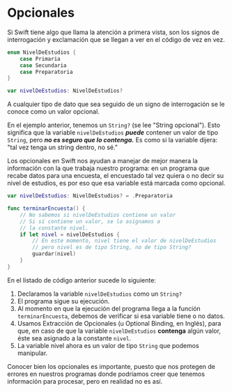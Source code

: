 # Opcionales

Si Swift tiene algo que llama la atención a primera vista, son los signos de interrogación y exclamación que se llegan a ver en el código de vez en vez.

```swift
enum NivelDeEstudios {
    case Primaria
    case Secundaria
    case Preparatoria
}

var nivelDeEstudios: NivelDeEstudios?
```

A cualquier tipo de dato que sea seguido de un signo de interrogación se le conoce como un valor opcional. 

En el ejemplo anterior, tenemos un `String?` (se lee "String opcional"). Esto significa que la variable `nivelDeEstudios` ***puede*** contener un valor de tipo `String`, pero ***no es seguro que lo contenga.*** Es como si la variable dijera: "tal vez tenga un string dentro, no sé."

Los opcionales en Swift nos ayudan a manejar de mejor manera la información con la que trabaja nuestro programa: en un programa que recabe datos para una encuesta, el encuestado tal vez quiera o no decir su nivel de estudios, es por eso que esa variable está marcada como opcional.

```swift
var nivelDeEstudios: NivelDeEstudios? = .Preparatoria

func terminarEncuesta() {
    // No sabemos si nivelDeEstudios contiene un valor
    // Si sí contiene un valor, se lo asignamos a
    // la constante nivel.
    if let nivel = nivelDeEstudios { 
        // En este momento, nivel tiene el valor de nivelDeEstudios
        // pero nivel es de tipo String, no de tipo String?
        guardar(nivel) 
    }
}
```

En el listado de código anterior sucede lo siguiente:

1. Declaramos la variable `nivelDeEstudios` como un `String?`
2. El programa sigue su ejecución. 
3. Al momento en que la ejecución del programa llega a la función `terminarEncuesta`, debemos de verificar si esa variable tiene o no datos.
4. Usamos Extracción de Opcionales (u Optional Binding, en Inglés), para que, en caso de que la variable `nivelDeEstudios` **contenga** algún valor, éste sea asignado a la constante `nivel`. 
5. La variable nivel ahora es un valor de tipo `String` que podemos manipular.

Conocer bien los opcionales es importante, puesto que nos protegen de errores en nuestros programas donde podríamos creer que tenemos información para procesar, pero en realidad no es así.

